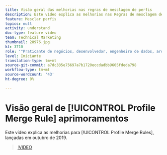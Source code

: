 ```yaml
---
title: Visão geral das melhorias nas regras de mesclagem de perfis
description: Este vídeo explica as melhorias nas Regras de mesclagem de perfis, lançadas em outubro de 2019.
feature: Mesclar perfis
topics: null
activity: understand
doc-type: feature video
team: Technical Marketing
thumbnail: 28976.jpg
kt: 3710
role: '"Praticante de negócios, desenvolvedor, engenheiro de dados, arquiteto, arquiteto de dados, administrador, líder"'
level: Iniciante
translation-type: tm+mt
source-git-commit: a7dc335e75697a7b1720eccdadbb9605fdeda798
workflow-type: tm+mt
source-wordcount: '43'
ht-degree: 0%

---
```



# Visão geral de [!UICONTROL Profile Merge Rule] aprimoramentos

Este vídeo explica as melhorias para [!UICONTROL Profile Merge Rules], lançadas em outubro de 2019.

>[!VIDEO](https://video.tv.adobe.com/v/28976/?quality=12)
